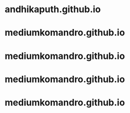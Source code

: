 # andhikaputh.github.io
# mediumkomandro.github.io
# mediumkomandro.github.io
# mediumkomandro.github.io
# mediumkomandro.github.io
